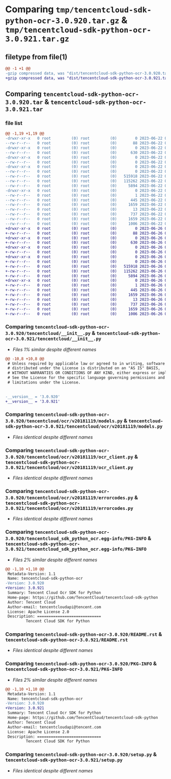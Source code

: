 # Comparing `tmp/tencentcloud-sdk-python-ocr-3.0.920.tar.gz` & `tmp/tencentcloud-sdk-python-ocr-3.0.921.tar.gz`

## filetype from file(1)

```diff
@@ -1 +1 @@
-gzip compressed data, was "dist/tencentcloud-sdk-python-ocr-3.0.920.tar", last modified: Thu Jun 22 00:31:36 2023, max compression
+gzip compressed data, was "dist/tencentcloud-sdk-python-ocr-3.0.921.tar", last modified: Mon Jun 26 00:29:40 2023, max compression
```

## Comparing `tencentcloud-sdk-python-ocr-3.0.920.tar` & `tencentcloud-sdk-python-ocr-3.0.921.tar`

### file list

```diff
@@ -1,19 +1,19 @@
-drwxr-xr-x   0 root         (0) root         (0)        0 2023-06-22 00:31:36.000000 tencentcloud-sdk-python-ocr-3.0.920/
--rw-r--r--   0 root         (0) root         (0)       88 2023-06-22 00:31:36.000000 tencentcloud-sdk-python-ocr-3.0.920/setup.cfg
-drwxr-xr-x   0 root         (0) root         (0)        0 2023-06-22 00:31:36.000000 tencentcloud-sdk-python-ocr-3.0.920/tencentcloud/
--rw-r--r--   0 root         (0) root         (0)      630 2023-06-22 00:31:36.000000 tencentcloud-sdk-python-ocr-3.0.920/tencentcloud/__init__.py
-drwxr-xr-x   0 root         (0) root         (0)        0 2023-06-22 00:31:36.000000 tencentcloud-sdk-python-ocr-3.0.920/tencentcloud/ocr/
--rw-r--r--   0 root         (0) root         (0)        0 2023-06-22 00:31:36.000000 tencentcloud-sdk-python-ocr-3.0.920/tencentcloud/ocr/__init__.py
-drwxr-xr-x   0 root         (0) root         (0)        0 2023-06-22 00:31:36.000000 tencentcloud-sdk-python-ocr-3.0.920/tencentcloud/ocr/v20181119/
--rw-r--r--   0 root         (0) root         (0)        0 2023-06-22 00:31:36.000000 tencentcloud-sdk-python-ocr-3.0.920/tencentcloud/ocr/v20181119/__init__.py
--rw-r--r--   0 root         (0) root         (0)   515918 2023-06-22 00:31:36.000000 tencentcloud-sdk-python-ocr-3.0.920/tencentcloud/ocr/v20181119/models.py
--rw-r--r--   0 root         (0) root         (0)   115262 2023-06-22 00:31:36.000000 tencentcloud-sdk-python-ocr-3.0.920/tencentcloud/ocr/v20181119/ocr_client.py
--rw-r--r--   0 root         (0) root         (0)     5894 2023-06-22 00:31:36.000000 tencentcloud-sdk-python-ocr-3.0.920/tencentcloud/ocr/v20181119/errorcodes.py
-drwxr-xr-x   0 root         (0) root         (0)        0 2023-06-22 00:31:36.000000 tencentcloud-sdk-python-ocr-3.0.920/tencentcloud_sdk_python_ocr.egg-info/
--rw-r--r--   0 root         (0) root         (0)        1 2023-06-22 00:31:36.000000 tencentcloud-sdk-python-ocr-3.0.920/tencentcloud_sdk_python_ocr.egg-info/dependency_links.txt
--rw-r--r--   0 root         (0) root         (0)      445 2023-06-22 00:31:36.000000 tencentcloud-sdk-python-ocr-3.0.920/tencentcloud_sdk_python_ocr.egg-info/SOURCES.txt
--rw-r--r--   0 root         (0) root         (0)     1659 2023-06-22 00:31:36.000000 tencentcloud-sdk-python-ocr-3.0.920/tencentcloud_sdk_python_ocr.egg-info/PKG-INFO
--rw-r--r--   0 root         (0) root         (0)       13 2023-06-22 00:31:36.000000 tencentcloud-sdk-python-ocr-3.0.920/tencentcloud_sdk_python_ocr.egg-info/top_level.txt
--rw-r--r--   0 root         (0) root         (0)      737 2023-06-22 00:31:36.000000 tencentcloud-sdk-python-ocr-3.0.920/README.rst
--rw-r--r--   0 root         (0) root         (0)     1659 2023-06-22 00:31:36.000000 tencentcloud-sdk-python-ocr-3.0.920/PKG-INFO
--rw-r--r--   0 root         (0) root         (0)     1006 2023-06-22 00:31:36.000000 tencentcloud-sdk-python-ocr-3.0.920/setup.py
+drwxr-xr-x   0 root         (0) root         (0)        0 2023-06-26 00:29:40.000000 tencentcloud-sdk-python-ocr-3.0.921/
+-rw-r--r--   0 root         (0) root         (0)       88 2023-06-26 00:29:40.000000 tencentcloud-sdk-python-ocr-3.0.921/setup.cfg
+drwxr-xr-x   0 root         (0) root         (0)        0 2023-06-26 00:29:40.000000 tencentcloud-sdk-python-ocr-3.0.921/tencentcloud/
+-rw-r--r--   0 root         (0) root         (0)      630 2023-06-26 00:29:40.000000 tencentcloud-sdk-python-ocr-3.0.921/tencentcloud/__init__.py
+drwxr-xr-x   0 root         (0) root         (0)        0 2023-06-26 00:29:40.000000 tencentcloud-sdk-python-ocr-3.0.921/tencentcloud/ocr/
+-rw-r--r--   0 root         (0) root         (0)        0 2023-06-26 00:29:40.000000 tencentcloud-sdk-python-ocr-3.0.921/tencentcloud/ocr/__init__.py
+drwxr-xr-x   0 root         (0) root         (0)        0 2023-06-26 00:29:40.000000 tencentcloud-sdk-python-ocr-3.0.921/tencentcloud/ocr/v20181119/
+-rw-r--r--   0 root         (0) root         (0)        0 2023-06-26 00:29:40.000000 tencentcloud-sdk-python-ocr-3.0.921/tencentcloud/ocr/v20181119/__init__.py
+-rw-r--r--   0 root         (0) root         (0)   515918 2023-06-26 00:29:40.000000 tencentcloud-sdk-python-ocr-3.0.921/tencentcloud/ocr/v20181119/models.py
+-rw-r--r--   0 root         (0) root         (0)   115262 2023-06-26 00:29:40.000000 tencentcloud-sdk-python-ocr-3.0.921/tencentcloud/ocr/v20181119/ocr_client.py
+-rw-r--r--   0 root         (0) root         (0)     5894 2023-06-26 00:29:40.000000 tencentcloud-sdk-python-ocr-3.0.921/tencentcloud/ocr/v20181119/errorcodes.py
+drwxr-xr-x   0 root         (0) root         (0)        0 2023-06-26 00:29:40.000000 tencentcloud-sdk-python-ocr-3.0.921/tencentcloud_sdk_python_ocr.egg-info/
+-rw-r--r--   0 root         (0) root         (0)        1 2023-06-26 00:29:40.000000 tencentcloud-sdk-python-ocr-3.0.921/tencentcloud_sdk_python_ocr.egg-info/dependency_links.txt
+-rw-r--r--   0 root         (0) root         (0)      445 2023-06-26 00:29:40.000000 tencentcloud-sdk-python-ocr-3.0.921/tencentcloud_sdk_python_ocr.egg-info/SOURCES.txt
+-rw-r--r--   0 root         (0) root         (0)     1659 2023-06-26 00:29:40.000000 tencentcloud-sdk-python-ocr-3.0.921/tencentcloud_sdk_python_ocr.egg-info/PKG-INFO
+-rw-r--r--   0 root         (0) root         (0)       13 2023-06-26 00:29:40.000000 tencentcloud-sdk-python-ocr-3.0.921/tencentcloud_sdk_python_ocr.egg-info/top_level.txt
+-rw-r--r--   0 root         (0) root         (0)      737 2023-06-26 00:29:40.000000 tencentcloud-sdk-python-ocr-3.0.921/README.rst
+-rw-r--r--   0 root         (0) root         (0)     1659 2023-06-26 00:29:40.000000 tencentcloud-sdk-python-ocr-3.0.921/PKG-INFO
+-rw-r--r--   0 root         (0) root         (0)     1006 2023-06-26 00:29:40.000000 tencentcloud-sdk-python-ocr-3.0.921/setup.py
```

### Comparing `tencentcloud-sdk-python-ocr-3.0.920/tencentcloud/__init__.py` & `tencentcloud-sdk-python-ocr-3.0.921/tencentcloud/__init__.py`

 * *Files 1% similar despite different names*

```diff
@@ -10,8 +10,8 @@
 # Unless required by applicable law or agreed to in writing, software
 # distributed under the License is distributed on an "AS IS" BASIS,
 # WITHOUT WARRANTIES OR CONDITIONS OF ANY KIND, either express or implied.
 # See the License for the specific language governing permissions and
 # limitations under the License.
 
 
-__version__ = '3.0.920'
+__version__ = '3.0.921'
```

### Comparing `tencentcloud-sdk-python-ocr-3.0.920/tencentcloud/ocr/v20181119/models.py` & `tencentcloud-sdk-python-ocr-3.0.921/tencentcloud/ocr/v20181119/models.py`

 * *Files identical despite different names*

### Comparing `tencentcloud-sdk-python-ocr-3.0.920/tencentcloud/ocr/v20181119/ocr_client.py` & `tencentcloud-sdk-python-ocr-3.0.921/tencentcloud/ocr/v20181119/ocr_client.py`

 * *Files identical despite different names*

### Comparing `tencentcloud-sdk-python-ocr-3.0.920/tencentcloud/ocr/v20181119/errorcodes.py` & `tencentcloud-sdk-python-ocr-3.0.921/tencentcloud/ocr/v20181119/errorcodes.py`

 * *Files identical despite different names*

### Comparing `tencentcloud-sdk-python-ocr-3.0.920/tencentcloud_sdk_python_ocr.egg-info/PKG-INFO` & `tencentcloud-sdk-python-ocr-3.0.921/tencentcloud_sdk_python_ocr.egg-info/PKG-INFO`

 * *Files 2% similar despite different names*

```diff
@@ -1,10 +1,10 @@
 Metadata-Version: 1.1
 Name: tencentcloud-sdk-python-ocr
-Version: 3.0.920
+Version: 3.0.921
 Summary: Tencent Cloud Ocr SDK for Python
 Home-page: https://github.com/TencentCloud/tencentcloud-sdk-python
 Author: Tencent Cloud
 Author-email: tencentcloudapi@tencent.com
 License: Apache License 2.0
 Description: ============================
         Tencent Cloud SDK for Python
```

### Comparing `tencentcloud-sdk-python-ocr-3.0.920/README.rst` & `tencentcloud-sdk-python-ocr-3.0.921/README.rst`

 * *Files identical despite different names*

### Comparing `tencentcloud-sdk-python-ocr-3.0.920/PKG-INFO` & `tencentcloud-sdk-python-ocr-3.0.921/PKG-INFO`

 * *Files 2% similar despite different names*

```diff
@@ -1,10 +1,10 @@
 Metadata-Version: 1.1
 Name: tencentcloud-sdk-python-ocr
-Version: 3.0.920
+Version: 3.0.921
 Summary: Tencent Cloud Ocr SDK for Python
 Home-page: https://github.com/TencentCloud/tencentcloud-sdk-python
 Author: Tencent Cloud
 Author-email: tencentcloudapi@tencent.com
 License: Apache License 2.0
 Description: ============================
         Tencent Cloud SDK for Python
```

### Comparing `tencentcloud-sdk-python-ocr-3.0.920/setup.py` & `tencentcloud-sdk-python-ocr-3.0.921/setup.py`

 * *Files identical despite different names*

